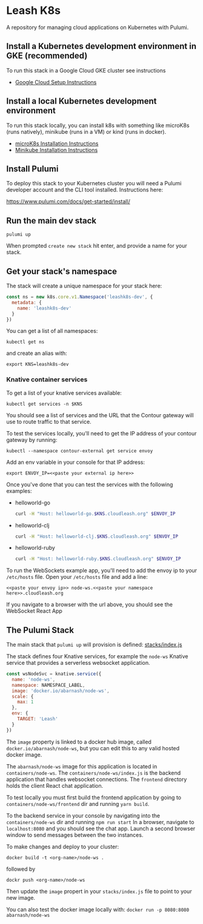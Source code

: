 # Leash K8s

A repository for managing cloud applications on Kubernetes with
Pulumi.

## Install a Kubernetes development environment in GKE (recommended)

To run this stack in a Google Cloud GKE cluster see instructions

- [Google Cloud Setup Instructions](docs/gke.md)

## Install a local Kubernetes development environment

To run this stack locally, you can install k8s with something like microK8s (runs natively), minikube (runs in a VM) or kind (runs in docker).

- [microK8s Installation Instructions](docs/microk8s.md)
- [Minikube Installation Instructions](docs/minikube.md)

## Install Pulumi
To deploy this stack to your Kubernetes cluster you will need a Pulumi developer
account and the CLI tool installed.
Instructions here:

https://www.pulumi.com/docs/get-started/install/

## Run the main dev stack

`pulumi up`

When prompted `create new stack` hit enter, and provide a name for your stack.

## Get your stack's namespace
The stack will create a unique namespace for your stack here:

```js
const ns = new k8s.core.v1.Namespace('leashk8s-dev', {
  metadata: {
    name: 'leashk8s-dev'
  }
})
```

You can get a list of all namespaces:

`kubectl get ns`

and create an alias with:

`export KNS=leashk8s-dev`



### Knative container services

To get a list of your knative services available:

`kubectl get services -n $KNS`

You should see a list of services and the URL that the Contour gateway will use to route traffic to that service.

To test the services locally, you'll need to get the IP address of your contour gateway by running:

`kubectl --namespace contour-external get service envoy`

Add an env variable in your console for that IP address:

`export ENVOY_IP=<<paste your external ip here>>`

Once you've done that you can test the services with the following examples:

  - helloworld-go
    ```sh
    curl -H "Host: helloworld-go.$KNS.cloudleash.org" $ENVOY_IP
    ```
  - helloworld-clj
    ```sh
    curl -H "Host: helloworld-clj.$KNS.cloudleash.org" $ENVOY_IP
    ```
  - helloworld-ruby
    ```sh
    curl -H "Host: helloworld-ruby.$KNS.cloudleash.org" $ENVOY_IP
    ```

To run the WebSockets example app, you'll need to add the envoy ip to your `/etc/hosts` file.
Open your `/etc/hosts` file and add a line:

`<<paste your envoy ip>> node-ws.<<paste your namespace here>>.cloudleash.org`

If you navigate to a browser with the url above, you should see the WebSocket React App

## The Pulumi Stack

The main stack that `pulumi up` will provision is defined:
[stacks/index.js](stacks/index.js)

The stack defines four Knative services, for example the `node-ws` Knative service that provides a serverless websocket application.

```js
const wsNodeSvc = knative.service({
  name: 'node-ws',
  namespace: NAMESPACE_LABEL,
  image: 'docker.io/abarnash/node-ws',
  scale: {
    max: 1
  },
  env: {
    TARGET: 'Leash'
  }
})
```

The `image` property is linked to a docker hub image, called `docker.io/abarnash/node-ws`, but you can edit this to any valid hosted docker image.

The `abarnash/node-ws` image for this application is located in `containers/node-ws`. The `containers/node-ws/index.js` is the backend application that handles websocket connections. The `frontend` directory holds the client React chat application.

To test locally you must first build the frontend application by going to `containers/node-ws/frontend` dir and running `yarn build`.

To the backend service in your console by navigating into the
`containers/node-ws` dir and running `npm run start`
In a browser, navigate to `localhost:8080` and you should see the chat app. Launch a second browser window to send messages between the two instances.

To make changes and deploy to your cluster:

`docker build -t <org-name>/node-ws .`

followed by

`dockr push <org-name>/node-ws`

Then update the `image` propert in your `stacks/index.js` file to point to your new image.

You can also test the docker image locally with:
`docker run -p 8080:8080 abarnash/node-ws`
